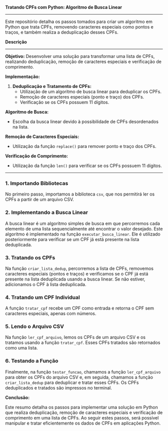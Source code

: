 **Tratando CPFs com Python: Algoritmo de Busca Linear**

---

Este repositório detalha os passos tomados para criar um algoritmo em Python que trata CPFs, removendo caracteres especiais como pontos e traços, e também realiza a deduplicação desses CPFs.

**Descrição**

---

**Objetivo:** Desenvolver uma solução para transformar uma lista de CPFs, realizando deduplicação, remoção de caracteres especiais e verificação de comprimento.

**Implementação:**

1. **Deduplicação e Tratamento de CPFs:**
    - Utilização de um algoritmo de busca linear para deduplicar os CPFs.
    - Remoção de caracteres especiais (ponto e traço) dos CPFs.
    - Verificação se os CPFs possuem 11 dígitos.

**Algoritmo de Busca:**

- Escolha da busca linear devido à possibilidade de CPFs desordenados na lista.

**Remoção de Caracteres Especiais:**

- Utilização da função `replace()` para remover ponto e traço dos CPFs.

**Verificação de Comprimento:**

- Utilização da função `len()` para verificar se os CPFs possuem 11 dígitos.
---
### 1. Importando Bibliotecas

No primeiro passo, importamos a biblioteca `csv`, que nos permitirá ler os CPFs a partir de um arquivo CSV.

### 2. Implementando a Busca Linear

A busca linear é um algoritmo simples de busca em que percorremos cada elemento de uma lista sequencialmente até encontrar o valor desejado. Este algoritmo é implementado na função `executar_busca_linear`. Ele é utilizado posteriormente para verificar se um CPF já está presente na lista deduplicada.

### 3. Tratando os CPFs

Na função `criar_lista_dedup`, percorremos a lista de CPFs, removemos caracteres especiais (pontos e traços) e verificamos se o CPF já está presente na lista deduplicada usando a busca linear. Se não estiver, adicionamos o CPF à lista deduplicada.

### 4. Tratando um CPF Individual

A função `tratar_cpf` recebe um CPF como entrada e retorna o CPF sem caracteres especiais, apenas com números.

### 5. Lendo o Arquivo CSV

Na função `ler_cpf_arquivo`, lemos os CPFs de um arquivo CSV e os tratamos usando a função `tratar_cpf`. Esses CPFs tratados são retornados como uma lista.

### 6. Testando a Função

Finalmente, na função `testar_funcao`, chamamos a função `ler_cpf_arquivo` para obter os CPFs do arquivo CSV e, em seguida, chamamos a função `criar_lista_dedup` para deduplicar e tratar esses CPFs. Os CPFs deduplicados e tratados são impressos no terminal.

**Conclusão:**

Este resumo detalha os passos para implementar uma solução em Python que realiza deduplicação, remoção de caracteres especiais e verificação de comprimento em uma lista de CPFs. Ao seguir estes passos, será possível manipular e tratar eficientemente os dados de CPFs em aplicações Python.